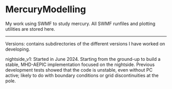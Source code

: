 # MercuryModelling
My work using SWMF to study mercury. All SWMF runfiles and plotting utilities are stored here.

-------------

Versions: contains subdirectories of the different versions I have worked on developing.

nightside_v1: Started in June 2024. Starting from the ground-up to build a stable, MHD-AEPIC implementation focused on the nightside. Previous development tests showed that the code is unstable, even without PC active; likely to do with boundary conditions or grid discontinuities at the pole.  

